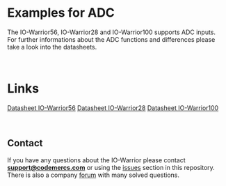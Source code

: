 # Examples for ADC
The IO-Warrior56, IO-Warrior28 and IO-Warrior100 supports ADC inputs.  
For further informations about the ADC functions and differences please take a look into the datasheets.

&nbsp;
# Links
[Datasheet IO-Warrior56](https://www.codemercs.com/downloads/iowarrior/IOW56_Datasheet.pdf)
[Datasheet IO-Warrior28](https://www.codemercs.com/downloads/iowarrior/IOW28_Datasheet.pdf)
[Datasheet IO-Warrior100](https://www.codemercs.com/downloads/iowarrior/IOW100_Datasheet.pdf)

&nbsp;
## Contact
If you have any questions about the IO-Warrior please contact **support@codemercs.com** or using the [issues](https://github.com/codemercs-com/io-warrior-win/issues) 
section in this repository. There is also a company [forum](https://forum.codemercs.com/) with many solved questions.